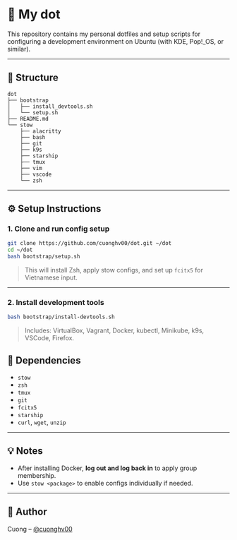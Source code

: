 # 🚀 My dot

This repository contains my personal dotfiles and setup scripts for configuring a development environment on Ubuntu (with KDE, Pop!_OS, or similar).

---

## 📁 Structure

```
dot
├── bootstrap
│   ├── install_devtools.sh
│   └── setup.sh
├── README.md
└── stow
    ├── alacritty
    ├── bash
    ├── git
    ├── k9s
    ├── starship
    ├── tmux
    ├── vim
    ├── vscode
    └── zsh
```

---

## ⚙️ Setup Instructions

### 1. Clone and run config setup

```bash
git clone https://github.com/cuonghv00/dot.git ~/dot
cd ~/dot
bash bootstrap/setup.sh
```

> This will install Zsh, apply stow configs, and set up `fcitx5` for Vietnamese input.

---

### 2. Install development tools

```bash
bash bootstrap/install-devtools.sh
```

> Includes: VirtualBox, Vagrant, Docker, kubectl, Minikube, k9s, VSCode, Firefox.

## 🧩 Dependencies

- `stow`
- `zsh`
- `tmux`
- `git`
- `fcitx5`
- `starship`
- `curl`, `wget`, `unzip`

---

## 💡 Notes

- After installing Docker, **log out and log back in** to apply group membership.
- Use `stow <package>` to enable configs individually if needed.

---

## 📌 Author

Cuong – [@cuonghv00](https://github.com/cuonghv00)
